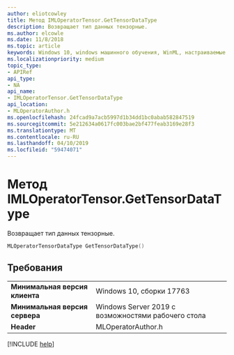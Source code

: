 ```yaml
---
author: eliotcowley
title: Метод IMLOperatorTensor.GetTensorDataType
description: Возвращает тип данных тензорные.
ms.author: elcowle
ms.date: 11/8/2018
ms.topic: article
keywords: Windows 10, windows машинного обучения, WinML, настраиваемые операторы, GetTensorDataType
ms.localizationpriority: medium
topic_type:
- APIRef
api_type:
- NA
api_name:
- IMLOperatorTensor.GetTensorDataType
api_location:
- MLOperatorAuthor.h
ms.openlocfilehash: 24fcad9a7acb5997d1b34dd1bc0abab582847519
ms.sourcegitcommit: 5e212634a0617fc003bae2bf477feab3169e28f3
ms.translationtype: MT
ms.contentlocale: ru-RU
ms.lasthandoff: 04/10/2019
ms.locfileid: "59474071"
---
```

# <a name="imloperatortensorgettensordatatype-method"></a>Метод IMLOperatorTensor.GetTensorDataType

Возвращает тип данных тензорные.

```cpp
MLOperatorTensorDataType GetTensorDataType()
```

## <a name="requirements"></a>Требования

| | |
|-|-|
| **Минимальная версия клиента** | Windows 10, сборки 17763 |
| **Минимальная версия сервера** | Windows Server 2019 с возможностями рабочего стола |
| **Header** | MLOperatorAuthor.h |

[!INCLUDE [help](../includes/get-help.md)]
